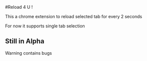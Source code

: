 #Reload 4 U !

This a chrome extension to reload selected tab for every 2 seconds

For now it supports single tab selection


## Still in Alpha

Warning contains bugs
